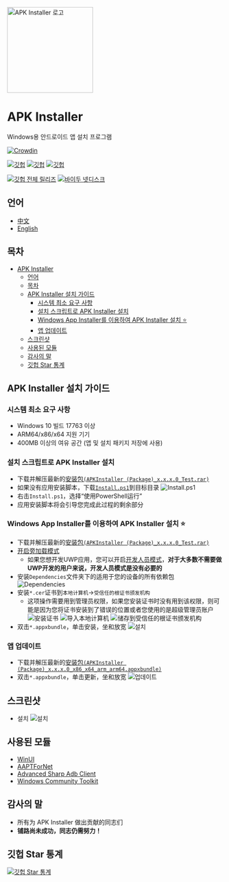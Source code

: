 <img alt="APK Installer 로고" src="https://raw.githubusercontent.com/Paving-Base/APK-Installer/main/logo.png" width="200px" />

# APK Installer
Windows용 안드로이드 앱 설치 프로그램

[![Crowdin](https://badges.crowdin.net/APKInstaller/localized.svg)](https://crowdin.com/project/APKInstaller)

<a href="https://github.com/Paving-Base/APK-Installer/blob/master/LICENSE"><img alt="깃헙" src="https://img.shields.io/github/license/Paving-Base/APK-Installer.svg?label=License&style=flat-square"></a>
<a href="https://github.com/Paving-Base/APK-Installer/issues"><img alt="깃헙" src="https://img.shields.io/github/issues/Paving-Base/APK-Installer.svg?label=Issues&style=flat-square"></a>
<a href="https://github.com/Paving-Base/APK-Installer/stargazers"><img alt="깃헙" src="https://img.shields.io/github/stars/Paving-Base/APK-Installer.svg?label=Stars&style=flat-square"></a>

<a href="https://github.com/Paving-Base/APK-Installer/releases/latest"><img alt="깃헙 전체 릴리즈" src="https://img.shields.io/github/downloads/Paving-Base/APK-Installer/total.svg?label=DOWNLOAD&logo=github&style=for-the-badge"></a>
<a href="https://pan.baidu.com/s/1AgAvyemIIDA3pLEYeiWR7g"><img alt="바이두 넷디스크" src="https://img.shields.io/badge/download-%e5%af%86%e7%a0%81%ef%bc%9aAPKI-magenta.svg?label=%e4%b8%8b%e8%bd%bd&logo=baidu&style=for-the-badge"></a>

## 언어
 - [中文](README.md)
 - [English](README.en-US.md)

## 목차
- [APK Installer](#apk-installer)
  - [언어](#语言)
  - [목차](#目录)
  - [APK Installer 설치 가이드](#如何安装应用)
    - [시스템 최소 요구 사항](#最低需求)
    - [설치 스크립트로 APK Installer 설치](#使用应用安装脚本安装应用)
    - [Windows App Installer를 이용하여 APK Installer 설치 ⭐](#使用应用安装程序安装应用)
    - [앱 업데이트](#更新应用)
  - [스크린샷](#屏幕截图)
  - [사용된 모듈](#使用到的模块)
  - [감사의 말](#鸣谢)
  - [깃헙 Star 통계](#star-数量统计)

## APK Installer 설치 가이드
### 시스템 최소 요구 사항
- Windows 10 빌드 17763 이상
- ARM64/x86/x64 지원 기기
- 400MB 이상의 여유 공간 (앱 및 설치 패키지 저장에 사용)

### 설치 스크립트로 APK Installer 설치
- 下载并解压最新的[安装包`(APKInstaller (Package)_x.x.x.0_Test.rar)`](https://github.com/Tangent-90/Coolapk-UWP/releases/latest "下载安装包")
- 如果没有应用安装脚本，下载[`Install.ps1`](Install.ps1)到目标目录 ![Install.ps1](https://raw.githubusercontent.com/Paving-Base/APK-Installer/main/Images/Guides/Snipaste_2019-10-12_22-49-11.png)
- 右击`Install.ps1`，选择“使用PowerShell运行”
- 应用安装脚本将会引导您完成此过程的剩余部分

### Windows App Installer를 이용하여 APK Installer 설치 ⭐
- 下载并解压最新的[安装包`(APKInstaller (Package)_x.x.x.0_Test.rar)`](https://github.com/Tangent-90/Coolapk-UWP/releases/latest "下载安装包")
- [开启旁加载模式](https://www.windowscentral.com/how-enable-windows-10-sideload-apps-outside-store)
  - 如果您想开发UWP应用，您可以开启[开发人员模式](https://docs.microsoft.com/zh-cn/windows/uwp/get-started/enable-your-device-for-development)，**对于大多数不需要做UWP开发的用户来说，开发人员模式是没有必要的**
- 安装`Dependencies`文件夹下的适用于您的设备的所有依赖包 ![Dependencies](https://raw.githubusercontent.com/Paving-Base/APK-Installer/main/Images/Guides/Snipaste_2019-10-13_15-51-33.png)
- 安装`*.cer`证书到`本地计算机`→`受信任的根证书颁发机构`
  - 这项操作需要用到管理员权限，如果您安装证书时没有用到该权限，则可能是因为您将证书安装到了错误的位置或者您使用的是超级管理员账户 ![安装证书](https://raw.githubusercontent.com/Paving-Base/APK-Installer/main/Images/Guides/Snipaste_2019-10-12_22-46-37.png) ![导入本地计算机](https://raw.githubusercontent.com/Paving-Base/APK-Installer/main/Images/Guides/Snipaste_2019-10-19_15-28-58.png) ![储存到受信任的根证书颁发机构](https://raw.githubusercontent.com/Paving-Base/APK-Installer/main/Images/Guides/Snipaste_2019-10-20_23-36-44.png)
- 双击`*.appxbundle`，单击安装，坐和放宽 ![설치](https://raw.githubusercontent.com/Paving-Base/APK-Installer/main/Images/Guides/Snipaste_2019-10-13_12-42-40.png)

### 앱 업데이트
- 下载并解压最新的[安装包`(APKInstaller (Package)_x.x.x.0_x86_x64_arm_arm64.appxbundle)`](https://github.com/Tangent-90/Coolapk-UWP/releases/latest "下载安装包")
- 双击`*.appxbundle`，单击更新，坐和放宽 ![업데이트](https://raw.githubusercontent.com/Paving-Base/APK-Installer/main/Images/Guides/Snipaste_2019-10-13_16-01-09.png)

## 스크린샷
- 설치 ![설치](https://raw.githubusercontent.com/Paving-Base/APK-Installer/main/Images/Screenshots/Snipaste_2021-10-22_21-00-14.png)

## 사용된 모듈
- [WinUI](https://github.com/microsoft/microsoft-ui-xaml "WinUI")
- [AAPTForNet](https://github.com/canheo136/QuickLook.Plugin.ApkViewer "AAPTForNet")
- [Advanced Sharp Adb Client](https://github.com/yungd1plomat/AdvancedSharpAdbClient "Advanced Sharp Adb Client")
- [Windows Community Toolkit](https://github.com/CommunityToolkit/WindowsCommunityToolkit "Windows Community Toolkit")

## 감사의 말
- 所有为 APK Installer 做出贡献的同志们
- **铺路尚未成功，同志仍需努力！**

## 깃헙 Star 통계
[![깃헙 Star 통계](https://starchart.cc/Paving-Base/APK-Installer.svg)](https://starchart.cc/Paving-Base/APK-Installer "깃헙 Star 통계")